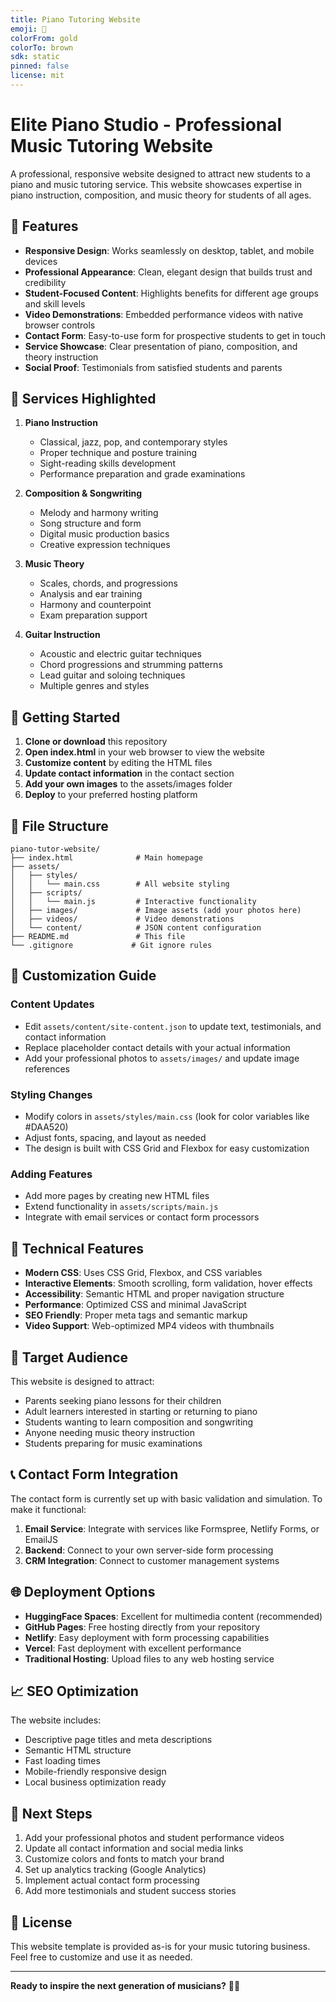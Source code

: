 ```yaml
---
title: Piano Tutoring Website
emoji: 🎹
colorFrom: gold
colorTo: brown
sdk: static
pinned: false
license: mit
---
```


# Elite Piano Studio - Professional Music Tutoring Website

A professional, responsive website designed to attract new students to a piano and music tutoring service. This website showcases expertise in piano instruction, composition, and music theory for students of all ages.

## 🎹 Features

- **Responsive Design**: Works seamlessly on desktop, tablet, and mobile devices
- **Professional Appearance**: Clean, elegant design that builds trust and credibility
- **Student-Focused Content**: Highlights benefits for different age groups and skill levels
- **Video Demonstrations**: Embedded performance videos with native browser controls
- **Contact Form**: Easy-to-use form for prospective students to get in touch
- **Service Showcase**: Clear presentation of piano, composition, and theory instruction
- **Social Proof**: Testimonials from satisfied students and parents

## 🎵 Services Highlighted

1. **Piano Instruction**
   - Classical, jazz, pop, and contemporary styles
   - Proper technique and posture training
   - Sight-reading skills development
   - Performance preparation and grade examinations

2. **Composition & Songwriting**
   - Melody and harmony writing
   - Song structure and form
   - Digital music production basics
   - Creative expression techniques

3. **Music Theory**
   - Scales, chords, and progressions
   - Analysis and ear training
   - Harmony and counterpoint
   - Exam preparation support

4. **Guitar Instruction**
   - Acoustic and electric guitar techniques
   - Chord progressions and strumming patterns
   - Lead guitar and soloing techniques
   - Multiple genres and styles

## 🚀 Getting Started

1. **Clone or download** this repository
2. **Open index.html** in your web browser to view the website
3. **Customize content** by editing the HTML files
4. **Update contact information** in the contact section
5. **Add your own images** to the assets/images folder
6. **Deploy** to your preferred hosting platform

## 📁 File Structure

```
piano-tutor-website/
├── index.html              # Main homepage
├── assets/
│   ├── styles/
│   │   └── main.css        # All website styling
│   ├── scripts/
│   │   └── main.js         # Interactive functionality
│   ├── images/             # Image assets (add your photos here)
│   ├── videos/             # Video demonstrations
│   └── content/            # JSON content configuration
├── README.md               # This file
└── .gitignore             # Git ignore rules
```

## 🎨 Customization Guide

### Content Updates
- Edit `assets/content/site-content.json` to update text, testimonials, and contact information
- Replace placeholder contact details with your actual information
- Add your professional photos to `assets/images/` and update image references

### Styling Changes
- Modify colors in `assets/styles/main.css` (look for color variables like #DAA520)
- Adjust fonts, spacing, and layout as needed
- The design is built with CSS Grid and Flexbox for easy customization

### Adding Features
- Add more pages by creating new HTML files
- Extend functionality in `assets/scripts/main.js`
- Integrate with email services or contact form processors

## 📱 Technical Features

- **Modern CSS**: Uses CSS Grid, Flexbox, and CSS variables
- **Interactive Elements**: Smooth scrolling, form validation, hover effects
- **Accessibility**: Semantic HTML and proper navigation structure
- **Performance**: Optimized CSS and minimal JavaScript
- **SEO Friendly**: Proper meta tags and semantic markup
- **Video Support**: Web-optimized MP4 videos with thumbnails

## 🎯 Target Audience

This website is designed to attract:
- Parents seeking piano lessons for their children
- Adult learners interested in starting or returning to piano
- Students wanting to learn composition and songwriting
- Anyone needing music theory instruction
- Students preparing for music examinations

## 📞 Contact Form Integration

The contact form is currently set up with basic validation and simulation. To make it functional:

1. **Email Service**: Integrate with services like Formspree, Netlify Forms, or EmailJS
2. **Backend**: Connect to your own server-side form processing
3. **CRM Integration**: Connect to customer management systems

## 🌐 Deployment Options

- **HuggingFace Spaces**: Excellent for multimedia content (recommended)
- **GitHub Pages**: Free hosting directly from your repository
- **Netlify**: Easy deployment with form processing capabilities
- **Vercel**: Fast deployment with excellent performance
- **Traditional Hosting**: Upload files to any web hosting service

## 📈 SEO Optimization

The website includes:
- Descriptive page titles and meta descriptions
- Semantic HTML structure
- Fast loading times
- Mobile-friendly responsive design
- Local business optimization ready

## 🎼 Next Steps

1. Add your professional photos and student performance videos
2. Update all contact information and social media links
3. Customize colors and fonts to match your brand
4. Set up analytics tracking (Google Analytics)
5. Implement actual contact form processing
6. Add more testimonials and student success stories

## 📝 License

This website template is provided as-is for your music tutoring business. Feel free to customize and use it as needed.

---

**Ready to inspire the next generation of musicians?** 🎹✨